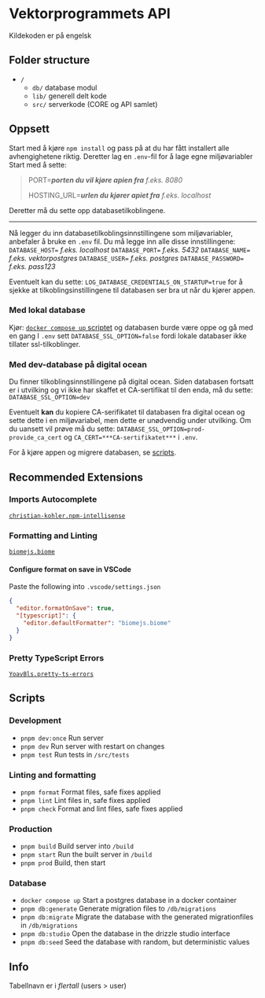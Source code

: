 # Vektorprogrammets API

Kildekoden er på engelsk

## Folder structure

- `/`
  - `db/` database modul
  - `lib/` generell delt kode
  - `src/` serverkode (CORE og API samlet)

## Oppsett

Start med å kjøre `npm install` og pass på at du har fått installert alle avhengighetene riktig.
Deretter lag en `.env`-fil for å lage egne miljøvariabler
Start med å sette:
> PORT=***porten du vil kjøre apien fra*** *f.eks. 8080*
>
> HOSTING_URL=***urlen du kjører apiet fra*** *f.eks. localhost*

Deretter må du sette opp databasetilkoblingene.

---

Nå legger du inn databasetilkoblingsinnstillingene som miljøvariabler, anbefaler å bruke en `.env` fil. Du må legge inn alle disse innstillingene:
`DATABASE_HOST=` *f.eks. localhost*
`DATABASE_PORT=` *f.eks. 5432*
`DATABASE_NAME=` *f.eks. vektorpostgres*
`DATABASE_USER=` *f.eks. postgres*
`DATABASE_PASSWORD=` *f.eks. pass123*

Eventuelt kan du sette:
`LOG_DATABASE_CREDENTIALS_ON_STARTUP=true`
for å sjekke at tilkoblingsinstillingene til databasen ser bra ut når du kjører appen.

### Med lokal database

Kjør:
[`docker compose up` scriptet](#database)
og databasen burde være oppe og gå med en gang
I `.env` sett
`DATABASE_SSL_OPTION=false`
fordi lokale databaser ikke tillater ssl-tilkoblinger.

### Med dev-database på digital ocean

Du finner tilkoblingsinnstillingene på digital ocean.
Siden databasen fortsatt er i utvilking og vi ikke har skaffet et CA-sertifikat til den enda, må du sette:
`DATABASE_SSL_OPTION=dev`

Eventuelt **kan** du kopiere CA-serifikatet til databasen fra digital ocean og sette dette i en miljøvariabel, men dette er unødvendig under utvilking. Om du uansett vil prøve må du sette:
`DATABASE_SSL_OPTION=prod-provide_ca_cert`
og
`CA_CERT=***CA-sertifikatet***`
i `.env`.

For å kjøre appen og migrere databasen, se [scripts](#database).

## Recommended Extensions

### Imports Autocomplete

[`christian-kohler.npm-intellisense`](<https://marketplace.visualstudio.com/items?itemName=christian-kohler.npm-intellisense>)

### Formatting and Linting

[`biomejs.biome`](https://marketplace.visualstudio.com/items?itemName=biomejs.biome)

#### Configure format on save in VSCode

Paste the following into `.vscode/settings.json`

```json
{
  "editor.formatOnSave": true,
  "[typescript]": {
    "editor.defaultFormatter": "biomejs.biome"
  }
}
```

### Pretty TypeScript Errors

[`YoavBls.pretty-ts-errors`](https://marketplace.visualstudio.com/items?itemName=yoavbls.pretty-ts-errors)

## Scripts

### Development

- `pnpm dev:once`
Run server
- `pnpm dev`
Run server with restart on changes
- `pnpm test`
Run tests in `/src/tests`

### Linting and formatting

- `pnpm format`
Format files, safe fixes applied
- `pnpm lint`
Lint files in, safe fixes applied
- `pnpm check`
Format and lint files, safe fixes applied

### Production

- `pnpm build`
Build server into `/build`
- `pnpm start`
Run the built server in `/build`
- `pnpm prod`
Build, then start

### Database

- `docker compose up`
Start a postgres database in a docker container
- `pnpm db:generate`
Generate migration files to `/db/migrations`
- `pnpm db:migrate`
Migrate the database with the generated migrationfiles in `/db/migrations`
- `pnpm db:studio`
Open the database in the drizzle studio interface
- `pnpm db:seed`
Seed the database with random, but deterministic values

## Info

Tabellnavn er i *flertall* (users > user)
